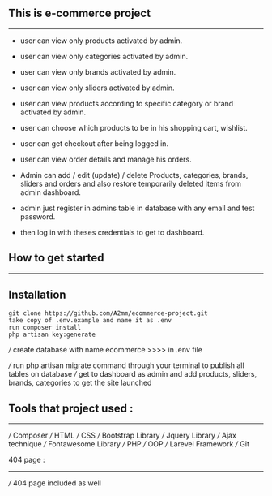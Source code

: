 
## This is e-commerce project  
______________________________________


- user can view only products activated by admin.
- user can view only categories activated by admin.
- user can view only brands activated by admin.
- user can view only sliders activated by admin.
- user can view products according to specific category or brand activated by admin.
- user can choose which products to be in his shopping cart, wishlist.
- user can get checkout after being logged in.
- user can view order details and manage his orders. 

- Admin can add / edit (update) / delete Products, categories, brands, sliders and orders and also restore temporarily deleted items from admin dashboard.
- admin just register in admins table in database with any email and test password. 
- then log in with theses credentials to get to dashboard.

## How to get started 
_______________________

## Installation

    git clone https://github.com/A2mm/ecommerce-project.git
    take copy of .env.example and name it as .env
    run composer install 
    php artisan key:generate


*/*  create database with name ecommerce >>>> in .env file


*/*  run php artisan migrate command through your terminal to publish all tables on database 
*/* get to dashboard as admin and add products, sliders, brands, categories to get the site launched 

## Tools that project used :
____________________________

*/*   Composer 
*/*   HTML 
*/*   CSS 
*/*   Bootstrap Library 
*/*   Jquery Library 
*/*   Ajax technique
*/*   Fontawesome Library
*/*   PHP 
*/*   OOP 
*/*   Larevel Framework 
*/*   Git  


404 page : 
___________
*/*  404 page included as well
